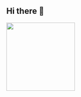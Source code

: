 ## Hi there 👋

<img height="180em" src="https://github-readme-stats.vercel.app/api?username=PoonamDass_icons=true&hide_border=true&&count_private=true&include_all_commits=true" />



